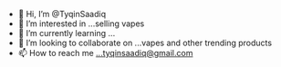 - 👋 Hi, I’m @TyqinSaadiq
- 👀 I’m interested in ...selling vapes
- 🌱 I’m currently learning ...
- 💞️ I’m looking to collaborate on ...vapes and other trending products
- 📫 How to reach me ...tyqinsaadiq@gmail.com


<!---
TyqinSaadiq/TyqinSaadiq is a ✨ special ✨ repository because its `README.md` (this file) appears on your GitHub profile.
You can click the Preview link to take a look at your changes.
--->
